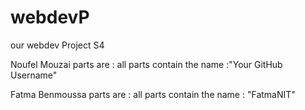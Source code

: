 # webdevP
our webdev Project S4

Noufel Mouzai parts are : all parts contain the name :"Your GitHub Username"

Fatma Benmoussa parts are : all parts contain the name : "FatmaNIT"